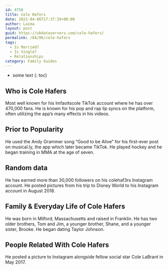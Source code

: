 ```yaml
---
id: 4756
title: Cole Hafers
date: 2021-04-06T17:37:29+00:00
author: Laima
layout: post
guid: https://ukdataservers.com/cole-hafers/
permalink: /04/06/cole-hafers
tags:
  - Is Married?
  - Is Single?
  - Relationships
category: Family Guides
---
```


* some text
{: toc}


## Who is Cole Hafers
                  
                  
                  
Most well known for his lmfaoitscole TikTok account where he has over 470,000 fans. He is known for his pop and rap lip syncs on the platform, often utilizing the app&#8217;s many effects in his videos. 
                  
              
            
              
            
                
                
                
## Prior to Popularity
                  
                  
                  
He used the Andy Grammer song &#8220;Good to be Alive&#8221; for his first-ever post on musical.ly, the app which later became TikTok. He played hockey and he began training in MMA at the age of seven. 
                  
              
            
              
            
                
                
                
## Random data
                  
                  
                  
He has earned more than 30,000 followers on his colehaf3rs Instagram account. He posted pictures from his trip to Disney World to his Instagram account in August 2018. 
                  
              
            
              
            
                
                
                
## Family & Everyday Life of Cole Hafers
                  
                  
                  
He was born in Milford, Massachusetts and raised in Franklin. He has two older brothers, Tom and Jim, a younger brother, Shane, and a younger sister, Brooke. He began dating Taylor Johnson. 
                  
              
            
              
            
                
                
                
## People Related With Cole Hafers
                  
                  
                  
He posted a picture to Instagram alongside fellow social star Cole LaBrant in May 2017. 
                  
              
            
              
            
                
              
            
              
              
            
            
              
            
          
          
          